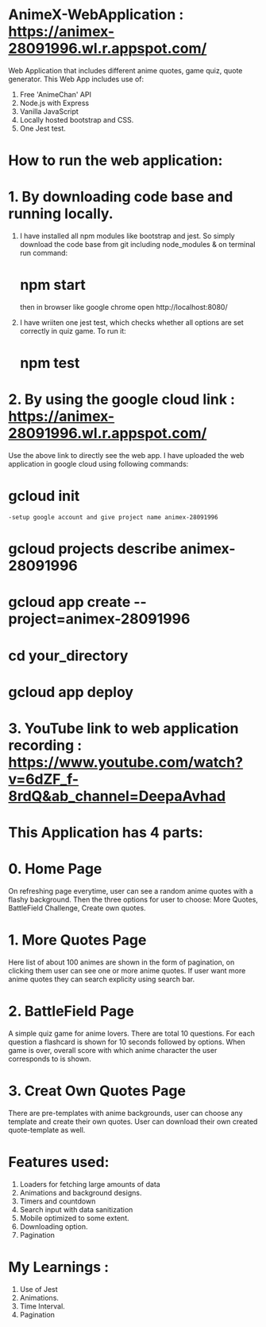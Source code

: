 # AnimeX-WebApplication  :   https://animex-28091996.wl.r.appspot.com/
Web Application that includes different anime quotes, game quiz, quote generator.
This Web App includes use of:
1.  Free 'AnimeChan' API 
2.  Node.js with Express
3.  Vanilla JavaScript
4.  Locally hosted bootstrap and CSS.
5.  One Jest test.



# How to run the web application:
# 1. By downloading code base and running locally.
1. I have installed all npm modules like bootstrap and jest. So simply download the code base from git including node_modules & on terminal run command:
    # npm start 
   then in browser like google chrome open http://localhost:8080/ 
   
2. I have wriiten one jest test, which checks whether all options are set correctly in quiz game. To run it:
   # npm test
   
# 2. By using the google cloud link : https://animex-28091996.wl.r.appspot.com/
  Use the above link to directly see the web app. I have uploaded the web application in google cloud using following commands:
  # gcloud init
    -setup google account and give project name animex-28091996
  # gcloud projects describe animex-28091996
  # gcloud app create --project=animex-28091996
  # cd your_directory
  # gcloud app deploy
    
    
# 3. YouTube link to web application recording : https://www.youtube.com/watch?v=6dZF_f-8rdQ&ab_channel=DeepaAvhad




# This Application has 4 parts:

# 0. Home Page 
On refreshing page everytime, user can see a random anime quotes with a flashy background.
Then the three options for user to choose: More Quotes, BattleField Challenge, Create own quotes.

# 1. More Quotes Page
Here list of about 100 animes are shown in the form of pagination, on clicking them user can see one or more anime quotes.
If user want more anime quotes they can search explicity using search bar.

# 2. BattleField Page 
A simple quiz game for anime lovers. There are total 10 questions. For each question a flashcard is shown for 10 seconds followed by options.
When game is over, overall score with which anime character the user corresponds to is shown.

# 3. Creat Own Quotes Page
There are pre-templates with anime backgrounds, user can choose any template and create their own quotes.
User can download their own created quote-template as well.


# Features used:
1. Loaders for fetching large amounts of data
2. Animations and background designs.
3. Timers and countdown
4. Search input with data sanitization
5. Mobile optimized to some extent.
6. Downloading option.
7. Pagination


# My Learnings :

1. Use of Jest
2. Animations.
3. Time Interval.
4. Pagination

 
   
   


